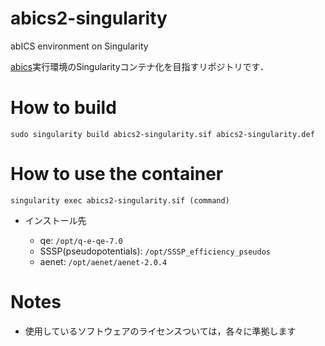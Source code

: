 # abics2-singularity
abICS environment on Singularity

[abics](https://github.com/issp-center-dev/abICS)実行環境のSingularityコンテナ化を目指すリポジトリです．

# How to build
`sudo singularity build abics2-singularity.sif abics2-singularity.def`

# How to use the container
`singularity exec abics2-singularity.sif (command)`
* インストール先

    * qe: `/opt/q-e-qe-7.0`
    * SSSP(pseudopotentials): `/opt/SSSP_efficiency_pseudos`
    * aenet: `/opt/aenet/aenet-2.0.4`

# Notes
* 使用しているソフトウェアのライセンスついては，各々に準拠します